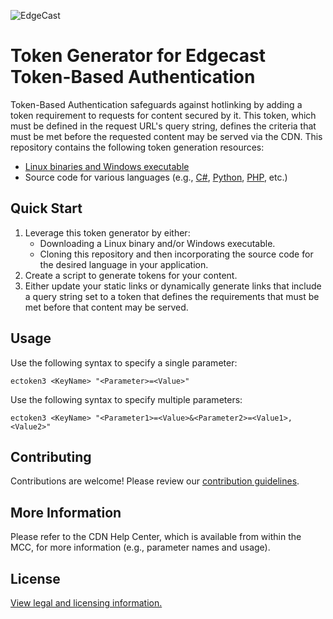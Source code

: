![EdgeCast](https://www.edgecast.com/assets/images/6126a3eed67d653aa38d06f3-edgecast-logo.svg)

# Token Generator for Edgecast Token-Based Authentication

Token-Based Authentication safeguards against hotlinking by adding a token requirement to requests for content secured by it. This token, which must be defined in the request URL's query string, defines the criteria that must be met before the requested content may be served via the CDN. This repository contains the following token generation resources:
- [Linux binaries and Windows executable](https://github.com/EdgeCast/ectoken/releases/latest)
- Source code for various languages (e.g., [C#](c%23-ectoken/.), [Python](python-ectoken/.), [PHP](php-ectoken/.), etc.)

## Quick Start

1. Leverage this token generator by either:
   - Downloading a Linux binary and/or Windows executable.
   - Cloning this repository and then incorporating the source code for the desired language in your application.
2. Create a script to generate tokens for your content.
3. Either update your static links or dynamically generate links that include a query string set to a token that defines the requirements that must be met before that content may be served.

## Usage

Use the following syntax to specify a single parameter:

`ectoken3 <KeyName> "<Parameter>=<Value>"`

Use the following syntax to specify multiple parameters:

`ectoken3 <KeyName> "<Parameter1>=<Value>&<Parameter2>=<Value1>,<Value2>"`

## Contributing

Contributions are welcome! Please review our [contribution guidelines](CONTRIBUTING.md).

## More Information

Please refer to the CDN Help Center, which is available from within the MCC, for more information (e.g., parameter names and usage).

## License

[View legal and licensing information.](LICENSE.txt)
